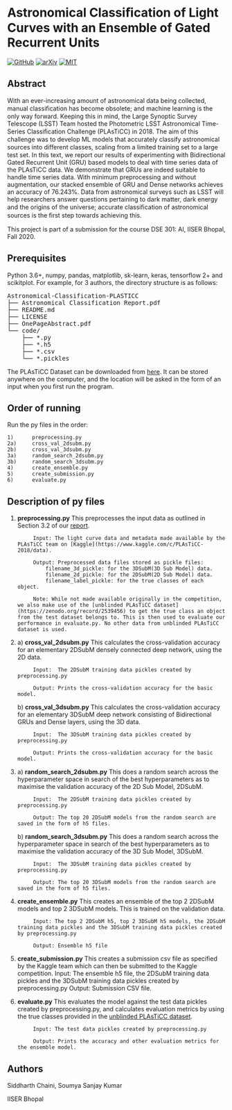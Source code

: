 # Astronomical Classiﬁcation of Light Curves with an Ensemble of Gated Recurrent Units

[![GitHub](https://img.shields.io/badge/GitHub--black?logo=github&style=social)](https://github.com/AKnightWing/Astronomical-Classification-PLASTICC) 
[![arXiv](https://img.shields.io/badge/arxiv-astro--ph%2F2006.12333-red)](https://arxiv.org/abs/2006.12333) 
[![MIT](https://img.shields.io/github/license/aknightwing/Astronomical-Classification-PLASTICC)](https://choosealicense.com/licenses/mit) 


## Abstract
With an ever-increasing amount of astronomical data being collected, manual classiﬁcation has become obsolete; and machine learning is the only way forward. Keeping this in mind, the Large Synoptic Survey Telescope (LSST) Team hosted the Photometric LSST Astronomical Time-Series Classiﬁcation Challenge (PLAsTiCC) in 2018. The aim of this challenge was to develop ML models that accurately classify astronomical sources into diﬀerent classes, scaling from a limited training set to a large test set. In this text, we report our results of experimenting with Bidirectional Gated Recurrent Unit (GRU) based models to deal with time series data of the PLAsTiCC data. We demonstrate that GRUs are indeed suitable to handle time series data. With minimum preprocessing and without augmentation, our stacked ensemble of GRU and Dense networks achieves an accuracy of 76.243%. Data from astronomical surveys such as LSST will help researchers answer questions pertaining to dark matter, dark energy and the origins of the universe; accurate classiﬁcation of astronomical sources is the ﬁrst step towards achieving this.

This project is part of a submission for the course DSE 301: AI, IISER Bhopal, Fall 2020.

## Prerequisites

Python 3.6+, numpy, pandas, matplotlib, sk-learn, keras, tensorflow 2+ and scikitplot. 
For example, for 3 authors, the directory structure is as follows:
<pre>
Astronomical-Classification-PLASTICC
├── Astronomical Classification Report.pdf
├── README.md	
├── LICENSE		
├── OnePageAbstract.pdf		
└── code/
    ├── *.py
    ├── *.h5
    ├── *.csv
    └── *.pickles
</pre>

The PLAsTiCC Dataset can be downloaded from [here](https://www.kaggle.com/c/PLAsTiCC-2018/data). It can be stored anywhere on the computer, and the location will be asked in the form of an input when you first run the program.

## Order of running
Run the py files in the order: 
```
1)      preprocessing.py
2a)     cross_val_2dsubm.py
2b)     cross_val_3dsubm.py
3a)     random_search_2dsubm.py
3b)     random_search_3dsubm.py
4)      create_ensemble.py
5)      create_submission.py
6)      evaluate.py
```

## Description of py files
1) **preprocessing.py**
            This preprocesses the input data as outlined in Section 3.2 of our [report](https://arxiv.org/abs/2006.12333). 
            
            Input: The light curve data and metadata made available by the PLAsTiCC team on [Kaggle](https://www.kaggle.com/c/PLAsTiCC-2018/data).
            
            Output: Preprocessed data files stored as pickle files:
                filename_3d_pickle: for the 3DSubM(3D Sub Model) data.
                filename_2d_pickle: for the 2DSubM(2D Sub Model) data.
                filename_label_pickle: for the true classes of each object.
                
            Note: While not made available originally in the competition, we also make use of the [unblinded PLAsTiCC dataset](https://zenodo.org/record/2539456) to get the true class an object from the test dataset belongs to. This is then used to evaluate our performance in evaluate.py. No other data from unblinded PLAsTiCC dataset is used.

2)
    a) **cross_val_2dsubm.py**
            This calculates the cross-validation accuracy for an elementary 2DSubM densely connected deep network, using the 2D data.
            
            Input:  The 2DSubM training data pickles created by preprocessing.py
            
            Output: Prints the cross-validation accuracy for the basic model.

    b) **cross_val_3dsubm.py**
            This calculates the cross-validation accuracy for an elementary 3DSubM deep network consisting of Bidirectional GRUs and Dense layers, using the 3D data.
            
            Input:  The 3DSubM training data pickles created by preprocessing.py
            
            Output: Prints the cross-validation accuracy for the basic model.

3)
    a) **random_search_2dsubm.py**
            This does a random search across the hyperparameter space in search of the best hyperparameters as to maximise the validation accuracy of the 2D Sub Model, 2DSubM.
            
            Input:  The 2DSubM training data pickles created by preprocessing.py
            
            Output: The top 20 2DSubM models from the random search are saved in the form of h5 files.
            
    b) **random_search_3dsubm.py**
            This does a random search across the hyperparameter space in search of the best hyperparameters as to maximise the validation accuracy of the 3D Sub Model, 3DSubM.
            
            Input:  The 3DSubM training data pickles created by preprocessing.py
            
            Output: The top 20 3DSubM models from the random search are saved in the form of h5 files.

4) **create_ensemble.py**
            This creates an ensemble of the top 2 2DSubM models and top 2 3DSubM models. This is trained on the validation data.
            
            Input: The top 2 2DSubM h5, top 2 3DSubM h5 models, the 2DSubM training data pickles and the 3DSubM training data pickles created by preprocessing.py
            
            Output: Ensemble h5 file

5) **create_submission.py**
            This creates a submission csv file as specified by the Kaggle team which can then be submitted to the Kaggle competition. 
            Input: The ensemble h5 file, the 2DSubM training data pickles and the 3DSubM training data pickles created by preprocessing.py
            Output: Submission CSV file.

6) **evaluate.py**
            This evaluates the model against the test data pickles created by preprocessing.py, and calculates evaluation metrics by using the true classes provided in the [unblinded PLAsTiCC dataset](https://zenodo.org/record/2539456).
            
            Input: The test data pickles created by preprocessing.py
            
            Output: Prints the accuracy and other evaluation metrics for the ensemble model.

## Authors
Siddharth Chaini, Soumya Sanjay Kumar

IISER Bhopal
